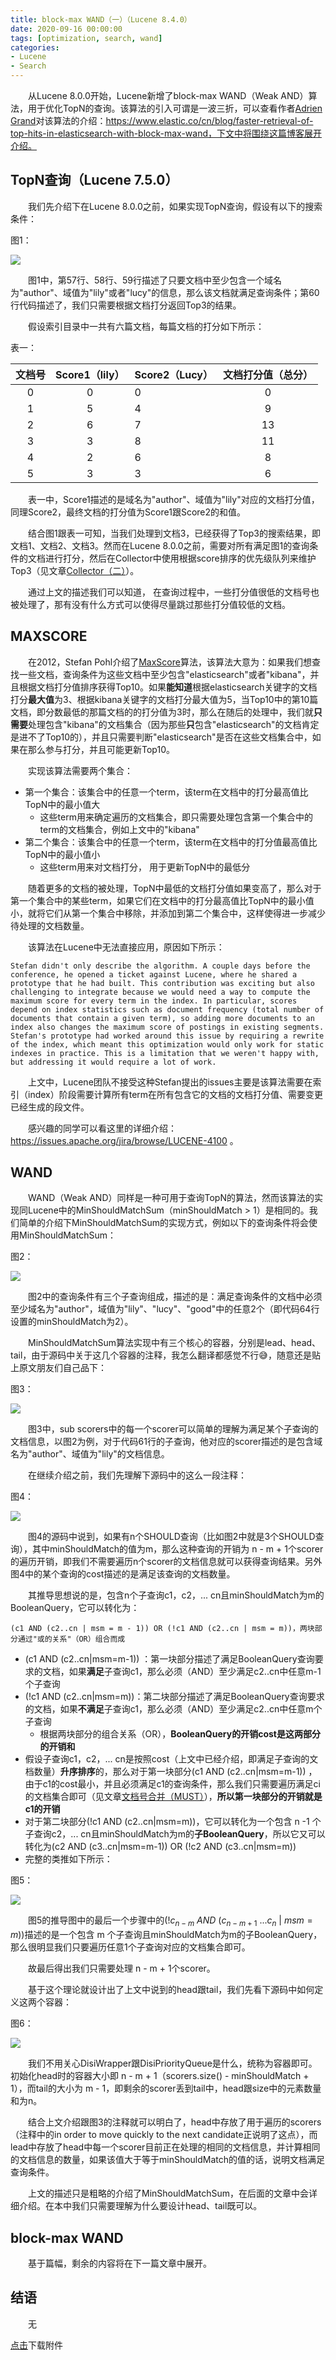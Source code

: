 ```yaml
---
title: block-max WAND（一）（Lucene 8.4.0）
date: 2020-09-16 00:00:00
tags: [optimization, search, wand]
categories:
- Lucene
- Search
---
```


&emsp;&emsp;从Lucene 8.0.0开始，Lucene新增了block-max WAND（Weak AND）算法，用于优化TopN的查询。该算法的引入可谓是一波三折，可以查看作者[Adrien Grand](https://www.elastic.co/cn/blog/author/adrien-grand)对该算法的介绍：https://www.elastic.co/cn/blog/faster-retrieval-of-top-hits-in-elasticsearch-with-block-max-wand，下文中将围绕这篇博客展开介绍。

## TopN查询（Lucene 7.5.0）

&emsp;&emsp;我们先介绍下在Lucene 8.0.0之前，如果实现TopN查询，假设有以下的搜索条件：

图1：

<img src="http://www.amazingkoala.com.cn/uploads/lucene/Search/block-max-WAND/block-max-WAND（一）/1.png">

&emsp;&emsp;图1中，第57行、58行、59行描述了只要文档中至少包含一个域名为"author"、域值为"lily"或者"lucy"的信息，那么该文档就满足查询条件；第60行代码描述了，我们只需要根据文档打分返回Top3的结果。

&emsp;&emsp;假设索引目录中一共有六篇文档，每篇文档的打分如下所示：

表一：

| 文档号 | Score1（lily） | Score2（Lucy） | 文档打分值（总分） |
| :----: | :------------: | -------------- | :----------------: |
|   0    |       0        | 0              |         0          |
|   1    |       5        | 4              |         9          |
|   2    |       6        | 7              |         13         |
|   3    |       3        | 8              |         11         |
|   4    |       2        | 6              |         8          |
|   5    |       3        | 3              |         6          |

&emsp;&emsp;表一中，Score1描述的是域名为"author"、域值为"lily"对应的文档打分值，同理Score2，最终文档的打分值为Score1跟Score2的和值。

&emsp;&emsp;结合图1跟表一可知，当我们处理到文档3，已经获得了Top3的搜索结果，即文档1、文档2、文档3。然而在Lucene 8.0.0之前，需要对所有满足图1的查询条件的文档进行打分，然后在Collector中使用根据score排序的优先级队列来维护Top3（见文章[Collector（二）](https://www.amazingkoala.com.cn/Lucene/Search/2019/0813/Collector（二）)）。

&emsp;&emsp;通过上文的描述我们可以知道， 在查询过程中，一些打分值很低的文档号也被处理了，那有没有什么方式可以使得尽量跳过那些打分值较低的文档。

## MAXSCORE

&emsp;&emsp;在2012，Stefan Pohl介绍了[MaxScore](https://dl.acm.org/doi/10.1016/0306-4573%2895%2900020-H)算法，该算法大意为：如果我们想查找一些文档，查询条件为这些文档中至少包含"elasticsearch"或者"kibana"，并且根据文档打分值排序获得Top10。如果**能知道**根据elasticsearch关键字的文档打分**最大值**为3、根据kibana关键字的文档打分最大值为5，当Top10中的第10篇文档，即分数最低的那篇文档的的打分值为3时，那么在随后的处理中，我们就**只需要**处理包含"kibana"的文档集合（因为那些**只**包含"elasticsearch"的文档肯定是进不了Top10的），并且只需要判断"elasticsearch"是否在这些文档集合中，如果在那么参与打分，并且可能更新Top10。

&emsp;&emsp;实现该算法需要两个集合：

- 第一个集合：该集合中的任意一个term，该term在文档中的打分最高值比TopN中的最小值大
  - 这些term用来确定遍历的文档集合，即只需要处理包含第一个集合中的term的文档集合，例如上文中的"kibana"
- 第二个集合：该集合中的任意一个term，该term在文档中的打分值最高值比TopN中的最小值小
  - 这些term用来对文档打分， 用于更新TopN中的最低分

&emsp;&emsp;随着更多的文档的被处理，TopN中最低的文档打分值如果变高了，那么对于第一个集合中的某些term，如果它们在文档中的打分最高值比TopN中的最小值小，就将它们从第一个集合中移除，并添加到第二个集合中，这样使得进一步减少待处理的文档数量。

&emsp;&emsp;该算法在Lucene中无法直接应用，原因如下所示：

```text
Stefan didn't only describe the algorithm. A couple days before the conference, he opened a ticket against Lucene, where he shared a prototype that he had built. This contribution was exciting but also challenging to integrate because we would need a way to compute the maximum score for every term in the index. In particular, scores depend on index statistics such as document frequency (total number of documents that contain a given term), so adding more documents to an index also changes the maximum score of postings in existing segments. Stefan's prototype had worked around this issue by requiring a rewrite of the index, which meant this optimization would only work for static indexes in practice. This is a limitation that we weren't happy with, but addressing it would require a lot of work.
```

&emsp;&emsp;上文中，Lucene团队不接受这种Stefan提出的issues主要是该算法需要在索引（index）阶段需要计算所有term在所有包含它的文档的文档打分值、需要变更已经生成的段文件。

&emsp;&emsp;感兴趣的同学可以看这里的详细介绍：https://issues.apache.org/jira/browse/LUCENE-4100 。

## WAND

&emsp;&emsp;WAND（Weak AND）同样是一种可用于查询TopN的算法，然而该算法的实现同Lucene中的MinShouldMatchSum（minShouldMatch > 1）是相同的。我们简单的介绍下MinShouldMatchSum的实现方式，例如以下的查询条件将会使用MinShouldMatchSum：

图2：

<img src="http://www.amazingkoala.com.cn/uploads/lucene/Search/block-max-WAND/block-max-WAND（一）/2.png">

&emsp;&emsp;图2中的查询条件有三个子查询组成，描述的是：满足查询条件的文档中必须至少域名为"author"，域值为"lily"、"lucy"、"good"中的任意2个（即代码64行设置的minShouldMatch为2）。

&emsp;&emsp;MinShouldMatchSum算法实现中有三个核心的容器，分别是lead、head、tail，由于源码中关于这几个容器的注释，我怎么翻译都感觉不行😅，随意还是贴上原文朋友们自己品下：

图3：

<img src="http://www.amazingkoala.com.cn/uploads/lucene/Search/block-max-WAND/block-max-WAND（一）/3.png">

&emsp;&emsp;图3中，sub scorers中的每一个scorer可以简单的理解为满足某个子查询的文档信息，以图2为例，对于代码61行的子查询，他对应的scorer描述的是包含域名为"author"、域值为"lily"的文档信息。

&emsp;&emsp;在继续介绍之前，我们先理解下源码中的这么一段注释：

图4：

<img src="http://www.amazingkoala.com.cn/uploads/lucene/Search/block-max-WAND/block-max-WAND（一）/4.png">

&emsp;&emsp;图4的源码中说到，如果有n个SHOULD查询（比如图2中就是3个SHOULD查询），其中minShouldMatch的值为m，那么这种查询的开销为 n - m + 1个scorer的遍历开销，即我们不需要遍历n个scorer的文档信息就可以获得查询结果。另外图4中的某个查询的cost描述的是满足该查询的文档数量。

&emsp;&emsp;其推导思想说的是，包含n个子查询c1，c2，... cn且minShouldMatch为m的BooleanQuery，它可以转化为：

```text
(c1 AND (c2..cn | msm = m - 1)) OR (!c1 AND (c2..cn | msm = m))，两块部分通过"或的关系"（OR）组合而成
```

- (c1 AND (c2..cn|msm=m-1)) ：第一块部分描述了满足BooleanQuery查询要求的文档，如果**满足**子查询c1，那么必须（AND）至少满足c2..cn中任意m-1个子查询
-  (!c1 AND (c2..cn|msm=m))：第二块部分描述了满足BooleanQuery查询要求的文档，如果**不满足**子查询c1，那么必须（AND）至少满足c2..cn中任意m个子查询
	- 根据两块部分的组合关系（OR），**BooleanQuery的开销cost是这两部分的开销和**
- 假设子查询c1，c2，... cn是按照cost（上文中已经介绍，即满足子查询的文档数量）**升序排序**的，那么对于第一块部分(c1 AND (c2..cn|msm=m-1)) ，由于c1的cost最小，并且必须满足c1的查询条件，那么我们只需要遍历满足ci的文档集合即可（见文章[文档号合并（MUST）](https://www.amazingkoala.com.cn/Lucene/Search/2018/1218/文档号合并（MUST）)），**所以第一块部分的开销就是c1的开销**
- 对于第二块部分(!c1 AND (c2..cn|msm=m))，它可以转化为一个包含 n -1 个子查询c2，... cn且minShouldMatch为m的**子BooleanQuery**，所以它又可以转化为(c2 AND (c3..cn|msm=m-1)) OR (!c2 AND (c3..cn|msm=m))
- 完整的类推如下所示：

图5：

<img src="http://www.amazingkoala.com.cn/uploads/lucene/Search/block-max-WAND/block-max-WAND（一）/5.png">

&emsp;&emsp;图5的推导图中的最后一个步骤中的$(!c_{n-m}\ AND\ (c_{n-m+1}\ ... c_n\ |\ msm=m))$描述的是一个包含 m 个子查询且minShouldMatch为m的子BooleanQuery，那么很明显我们只要遍历任意1个子查询对应的文档集合即可。

&emsp;&emsp;故最后得出我们只需要处理 n - m + 1个scorer。

&emsp;&emsp;基于这个理论就设计出了上文中说到的head跟tail，我们先看下源码中如何定义这两个容器：

图6：

<img src="http://www.amazingkoala.com.cn/uploads/lucene/Search/block-max-WAND/block-max-WAND（一）/6.png">

&emsp;&emsp;我们不用关心DisiWrapper跟DisiPriorityQueue是什么，统称为容器即可。初始化head时的容器大小即 n - m + 1（scorers.size() - minShouldMatch + 1），而tail的大小为 m - 1，即剩余的scorer丢到tail中，head跟size中的元素数量和为n。

&emsp;&emsp;结合上文介绍跟图3的注释就可以明白了，head中存放了用于遍历的scorers（注释中的in order to move quickly to the next candidate正说明了这点），而lead中存放了head中每一个scorer目前正在处理的相同的文档信息，并计算相同的文档信息的数量，如果该值大于等于minShouldMatch的值的话，说明文档满足查询条件。

&emsp;&emsp;上文的描述只是粗略的介绍了MinShouldMatchSum，在后面的文章中会详细介绍。在本中我们只需要理解为什么要设计head、tail既可以。

## block-max WAND

&emsp;&emsp;基于篇幅，剩余的内容将在下一篇文章中展开。

## 结语 

&emsp;&emsp;无

[点击](http://www.amazingkoala.com.cn/attachment/Lucene/Search/block-max-WAND/block-max-WAND（一）/block-max-WAND（一）.zip)下载附件

